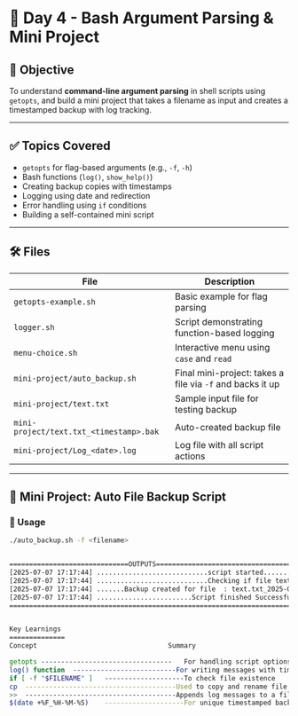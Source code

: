 # 📅 Day 4 - Bash Argument Parsing & Mini Project

## 📌 Objective

To understand **command-line argument parsing** in shell scripts using `getopts`, and build a mini project that takes a filename as input and creates a timestamped backup with log tracking.

---

## ✅ Topics Covered

- `getopts` for flag-based arguments (e.g., `-f`, `-h`)
- Bash functions (`log()`, `show_help()`)
- Creating backup copies with timestamps
- Logging using date and redirection
- Error handling using `if` conditions
- Building a self-contained mini script

---

## 🛠️ Files

| File | Description |
|------|-------------|
| `getopts-example.sh` | Basic example for flag parsing |
| `logger.sh` | Script demonstrating function-based logging |
| `menu-choice.sh` | Interactive menu using `case` and `read` |
| `mini-project/auto_backup.sh` | Final mini-project: takes a file via `-f` and backs it up |
| `mini-project/text.txt` | Sample input file for testing backup |
| `mini-project/text.txt_<timestamp>.bak` | Auto-created backup file |
| `mini-project/Log_<date>.log` | Log file with all script actions |

---

## 📂 Mini Project: Auto File Backup Script

### 🔧 Usage

```bash
./auto_backup.sh -f <filename>


==============================OUTPUTS=====================================
[2025-07-07 17:17:44] ............................script started...............................
[2025-07-07 17:17:44] ............................Checking if file text.txt exists ...........
[2025-07-07 17:17:44] .......Backup created for file  : text.txt_2025-07-07_17-17-44.bak
[2025-07-07 17:17:44] ........................Script finished Successfully........................
=============================================================================================


Key Learnings
==============
Concept                                	Summary

getopts ---------------------------------	For handling script options like -f, -h
log() function	--------------------------For writing messages with timestamps
if [ -f "$FILENAME" ]	--------------------To check file existence
cp	--------------------------------------Used to copy and rename file for backup
>>	--------------------------------------Appends log messages to a file
$(date +%F_%H-%M-%S)	--------------------For unique timestamped backups
